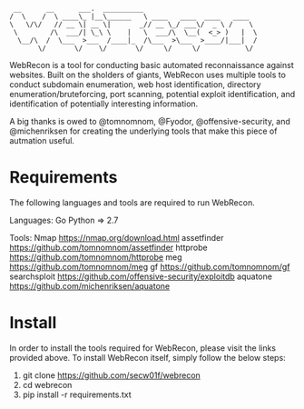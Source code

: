 ```
 __      __      ___.  __________                            
/  \    /  \ ____\_ |__\______   \ ____   ____  ____   ____  
\   \/\/   // __ \| __ \|       _// __ \_/ ___\/  _ \ /    \ 
 \        /\  ___/| \_\ \    |   \  ___/\  \__(  <_> )   |  \
  \__/\  /  \___  >___  /____|_  /\___  >\___  >____/|___|  /
       \/       \/    \/       \/     \/     \/           \/ 
```

WebRecon is a tool for conducting basic automated reconnaissance against websites. Built on the sholders of giants, WebRecon uses multiple tools to conduct subdomain enumeration, web host identification, directory enumeration/bruteforcing, port scanning, potential exploit identification, and identification of potentially interesting information.

A big thanks is owed to @tomnomnom, @Fyodor, @offensive-security, and @michenriksen for creating the underlying tools that make this piece of autmation useful.

# Requirements

The following languages and tools are required to run WebRecon.

Languages:
  Go
  Python => 2.7

Tools:
  Nmap            https://nmap.org/download.html
  assetfinder     https://github.com/tomnomnom/assetfinder
  httprobe        https://github.com/tomnomnom/httprobe
  meg             https://github.com/tomnomnom/meg
  gf              https://github.com/tomnomnom/gf
  searchsploit    https://github.com/offensive-security/exploitdb
  aquatone        https://github.com/michenriksen/aquatone

# Install

In order to install the tools required for WebRecon, please visit the links provided above. To install WebRecon itself, simply follow the below steps:

  1. git clone https://github.com/secw01f/webrecon
  2. cd webrecon
  3. pip install -r requirements.txt
